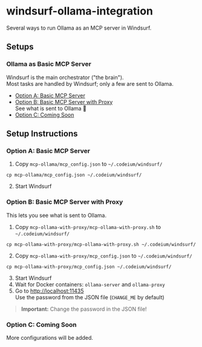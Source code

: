 # windsurf-ollama-integration

Several ways to run Ollama as an MCP server in Windsurf.

## Setups

### Ollama as Basic MCP Server

Windsurf is the main orchestrator ("the brain").  
Most tasks are handled by Windsurf; only a few are sent to Ollama.

- [Option A: Basic MCP Server](#option-a-basic-mcp-server)
- [Option B: Basic MCP Server with Proxy](#option-b-basic-mcp-server-with-proxy)  
  See what is sent to Ollama 📡 
- [Option C: Coming Soon](#option-c-coming-soon)

## Setup Instructions

### Option A: Basic MCP Server

1. Copy `mcp-ollama/mcp_config.json` to `~/.codeium/windsurf/`  
  ```shell
  cp mcp-ollama/mcp_config.json ~/.codeium/windsurf/
  ````
2. Start Windsurf

### Option B: Basic MCP Server with Proxy

This lets you see what is sent to Ollama.

1. Copy `mcp-ollama-with-proxy/mcp-ollama-with-proxy.sh` to `~/.codeium/windsurf/`  
  ```shell
  cp mcp-ollama-with-proxy/mcp-ollama-with-proxy.sh ~/.codeium/windsurf/
  ````
2. Copy `mcp-ollama-with-proxy/mcp_config.json` to `~/.codeium/windsurf/`
  ```shell
  cp mcp-ollama-with-proxy/mcp_config.json ~/.codeium/windsurf/
  ````
3. Start Windsurf
4. Wait for Docker containers: `ollama-server` and `ollama-proxy`
5. Go to [http://localhost:11435](http://localhost:11435)  
   Use the password from the JSON file (`CHANGE_ME` by default)

> **Important:** Change the password in the JSON file!

### Option C: Coming Soon

More configurations will be added.